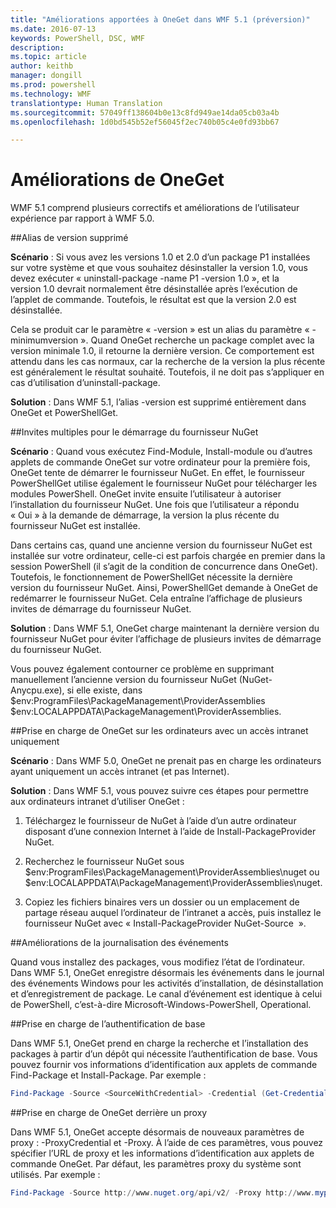 ```yaml
---
title: "Améliorations apportées à OneGet dans WMF 5.1 (préversion)"
ms.date: 2016-07-13
keywords: PowerShell, DSC, WMF
description: 
ms.topic: article
author: keithb
manager: dongill
ms.prod: powershell
ms.technology: WMF
translationtype: Human Translation
ms.sourcegitcommit: 57049ff138604b0e13c8fd949ae14da05cb03a4b
ms.openlocfilehash: 1d0bd545b52ef56045f2ec740b05c4e0fd93bb67

---
```


# Améliorations de OneGet
WMF 5.1 comprend plusieurs correctifs et améliorations de l’utilisateur expérience par rapport à WMF 5.0. 

##Alias de version supprimé

**Scénario** : Si vous avez les versions 1.0 et 2.0 d’un package P1 installées sur votre système et que vous souhaitez désinstaller la version 1.0, vous devez exécuter « uninstall-package -name P1 -version 1.0 », et la version 1.0 devrait normalement être désinstallée après l’exécution de l’applet de commande. Toutefois, le résultat est que la version 2.0 est désinstallée. 
    
Cela se produit car le paramètre « -version » est un alias du paramètre « -minimumversion ». Quand OneGet recherche un package complet avec la version minimale 1.0, il retourne la dernière version. Ce comportement est attendu dans les cas normaux, car la recherche de la version la plus récente est généralement le résultat souhaité. Toutefois, il ne doit pas s’appliquer en cas d’utilisation d’uninstall-package.
    
**Solution** : Dans WMF 5.1, l’alias -version est supprimé entièrement dans OneGet et PowerShellGet. 

##Invites multiples pour le démarrage du fournisseur NuGet

**Scénario** : Quand vous exécutez Find-Module, Install-module ou d’autres applets de commande OneGet sur votre ordinateur pour la première fois, OneGet tente de démarrer le fournisseur NuGet. En effet, le fournisseur PowerShellGet utilise également le fournisseur NuGet pour télécharger les modules PowerShell. OneGet invite ensuite l’utilisateur à autoriser l’installation du fournisseur NuGet. Une fois que l’utilisateur a répondu « Oui » à la demande de démarrage, la version la plus récente du fournisseur NuGet est installée. 
    
Dans certains cas, quand une ancienne version du fournisseur NuGet est installée sur votre ordinateur, celle-ci est parfois chargée en premier dans la session PowerShell (il s’agit de la condition de concurrence dans OneGet). Toutefois, le fonctionnement de PowerShellGet nécessite la dernière version du fournisseur NuGet. Ainsi, PowerShellGet demande à OneGet de redémarrer le fournisseur NuGet. Cela entraîne l’affichage de plusieurs invites de démarrage du fournisseur NuGet.

**Solution** : Dans WMF 5.1, OneGet charge maintenant la dernière version du fournisseur NuGet pour éviter l’affichage de plusieurs invites de démarrage du fournisseur NuGet.

Vous pouvez également contourner ce problème en supprimant manuellement l’ancienne version du fournisseur NuGet (NuGet-Anycpu.exe), si elle existe, dans $env:ProgramFiles\PackageManagement\ProviderAssemblies $env:LOCALAPPDATA\PackageManagement\ProviderAssemblies.


##Prise en charge de OneGet sur les ordinateurs avec un accès intranet uniquement

**Scénario** : Dans WMF 5.0, OneGet ne prenait pas en charge les ordinateurs ayant uniquement un accès intranet (et pas Internet).

**Solution** : Dans WMF 5.1, vous pouvez suivre ces étapes pour permettre aux ordinateurs intranet d’utiliser OneGet :

1. Téléchargez le fournisseur de NuGet à l’aide d’un autre ordinateur disposant d’une connexion Internet à l’aide de Install-PackageProvider NuGet.

2. Recherchez le fournisseur NuGet sous $env:ProgramFiles\PackageManagement\ProviderAssemblies\nuget  ou  $env:LOCALAPPDATA\PackageManagement\ProviderAssemblies\nuget. 

3. Copiez les fichiers binaires vers un dossier ou un emplacement de partage réseau auquel l’ordinateur de l’intranet a accès, puis installez le fournisseur NuGet avec « Install-PackageProvider NuGet-Source <Path to folder> ».


##Améliorations de la journalisation des événements

Quand vous installez des packages, vous modifiez l’état de l’ordinateur. Dans WMF 5.1, OneGet enregistre désormais les événements dans le journal des événements Windows pour les activités d’installation, de désinstallation et d’enregistrement de package. Le canal d’événement est identique à celui de PowerShell, c’est-à-dire Microsoft-Windows-PowerShell, Operational.

##Prise en charge de l’authentification de base

Dans WMF 5.1, OneGet prend en charge la recherche et l’installation des packages à partir d’un dépôt qui nécessite l’authentification de base. Vous pouvez fournir vos informations d’identification aux applets de commande Find-Package et Install-Package. Par exemple :

``` PowerShell
Find-Package -Source <SourceWithCredential> -Credential (Get-Credential)
```
##Prise en charge de OneGet derrière un proxy

Dans WMF 5.1, OneGet accepte désormais de nouveaux paramètres de proxy : -ProxyCredential et -Proxy. À l’aide de ces paramètres, vous pouvez spécifier l’URL de proxy et les informations d’identification aux applets de commande OneGet. Par défaut, les paramètres proxy du système sont utilisés. Par exemple :

``` PowerShell
Find-Package -Source http://www.nuget.org/api/v2/ -Proxy http://www.myproxyserver.com -ProxyCredential (Get-Credential)
```



<!--HONumber=Jul16_HO3-->


